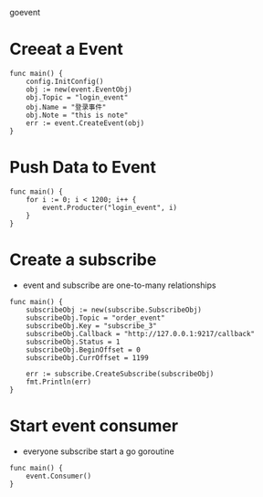goevent

# Creeat a Event
```
func main() {
	config.InitConfig()
	obj := new(event.EventObj)
	obj.Topic = "login_event"
	obj.Name = "登录事件"
	obj.Note = "this is note"
	err := event.CreateEvent(obj)
}
```

# Push Data to Event
```
func main() {
    for i := 0; i < 1200; i++ {
        event.Producter("login_event", i)
    }
}
```

# Create a subscribe
* event and subscribe are one-to-many relationships
```
func main() {
	subscribeObj := new(subscribe.SubscribeObj)
	subscribeObj.Topic = "order_event"
	subscribeObj.Key = "subscribe_3"
	subscribeObj.Callback = "http://127.0.0.1:9217/callback"
	subscribeObj.Status = 1
	subscribeObj.BeginOffset = 0
	subscribeObj.CurrOffset = 1199

	err := subscribe.CreateSubscribe(subscribeObj)
	fmt.Println(err)
}
```

# Start event consumer
* everyone subscribe start a go goroutine
```
func main() {
    event.Consumer()
}
```